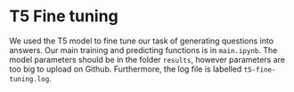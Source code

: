# T5 Fine tuning

We used the T5 model to fine tune our task of generating questions into answers. Our main training and predicting functions is in `main.ipynb`. The model parameters should be in the folder `results`, however parameters are too big to upload on Github. Furthermore, the log file is labelled `t5-fine-tuning.log`.